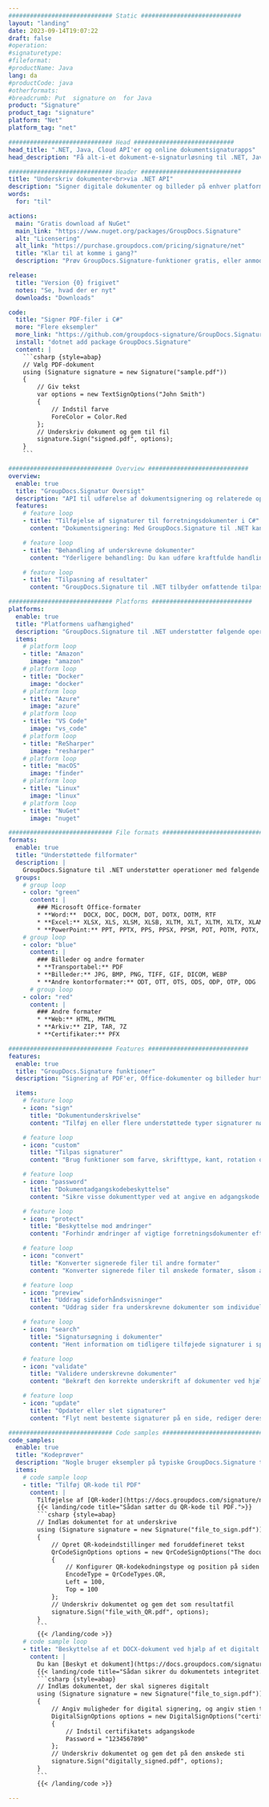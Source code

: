 ```yaml
---
############################# Static ############################
layout: "landing"
date: 2023-09-14T19:07:22
draft: false
#operation: 
#signaturetype: 
#fileformat: 
#productName: Java
lang: da
#productCode: java
#otherformats: 
#breadcrumb: Put  signature on  for Java
product: "Signature"
product_tag: "signature"
platform: "Net"
platform_tag: "net"

############################# Head ############################
head_title: ".NET, Java, Cloud API'er og online dokumentsignaturapps"
head_description: "Få alt-i-et dokument-e-signaturløsning til .NET, Java og cloud-baserede applikationer. Signer almindelige dokumentformater online ved hjælp af simpel træk og slip-funktion"

############################# Header ############################
title: "Underskriv dokumenter<br>via .NET API"
description: "Signer digitale dokumenter og billeder på enhver platform ved hjælp af vores fleksible API'er og app-baserede løsninger til programmører og slutbrugere."
words:
  for: "til"

actions:
  main: "Gratis download af NuGet"
  main_link: "https://www.nuget.org/packages/GroupDocs.Signature"
  alt: "Licensering"
  alt_link: "https://purchase.groupdocs.com/pricing/signature/net"
  title: "Klar til at komme i gang?"
  description: "Prøv GroupDocs.Signature-funktioner gratis, eller anmod om en licens"

release:
  title: "Version {0} frigivet"
  notes: "Se, hvad der er nyt"
  downloads: "Downloads"

code:
  title: "Signer PDF-filer i C#"
  more: "Flere eksempler"
  more_link: "https://github.com/groupdocs-signature/GroupDocs.Signature-for-.NET"
  install: "dotnet add package GroupDocs.Signature"
  content: |
    ```csharp {style=abap}   
    // Vælg PDF-dokument
    using (Signature signature = new Signature("sample.pdf"))
    {
        // Giv tekst
        var options = new TextSignOptions("John Smith")
        {
            // Indstil farve
            ForeColor = Color.Red
        };
        // Underskriv dokument og gem til fil
        signature.Sign("signed.pdf", options);
    }
    ```

############################# Overview ############################
overview:
  enable: true
  title: "GroupDocs.Signatur Oversigt"
  description: "API til udførelse af dokumentsignering og relaterede operationer i .NET-applikationer"
  features:
    # feature loop
    - title: "Tilføjelse af signaturer til forretningsdokumenter i C#"
      content: "Dokumentsignering: Med GroupDocs.Signature til .NET kan du tilføje forskellige typer signaturer, såsom tekst, billeder, stregkoder og digitale certifikater, til PDF- og Office-dokumenter. Denne API giver dig mulighed for at signere dine dokumenter med næsten enhver datatype, inklusive skjulte metadata."

    # feature loop
    - title: "Behandling af underskrevne dokumenter"
      content: "Yderligere behandling: Du kan udføre kraftfulde handlinger på signerede dokumenter ved hjælp af GroupDocs.Signature. Dette omfatter søgning efter eksisterende signaturer i forretningsdokumenter og verificering af dem ved hjælp af specifikke kriterier. Derudover kan du hente dokumentoplysninger og forhåndsvise sider gennem denne .NET API."

    # feature loop
    - title: "Tilpasning af resultater"
      content: "GroupDocs.Signature til .NET tilbyder omfattende tilpasningsmuligheder. Du kan præcist placere signaturer hvor som helst på en dokumentside og justere deres udseende ved hjælp af en række forskellige indstillinger. Desuden understøtter denne API lagring af behandlede dokumenter i en lang række understøttede formater."

############################# Platforms ############################
platforms:
  enable: true
  title: "Platformens uafhængighed"
  description: "GroupDocs.Signature til .NET understøtter følgende operativsystemer, rammer og pakkeadministratorer"
  items:
    # platform loop
    - title: "Amazon"
      image: "amazon"
    # platform loop
    - title: "Docker"
      image: "docker"
    # platform loop
    - title: "Azure"
      image: "azure"
    # platform loop
    - title: "VS Code"
      image: "vs_code"
    # platform loop
    - title: "ReSharper"
      image: "resharper"
    # platform loop
    - title: "macOS"
      image: "finder"
    # platform loop
    - title: "Linux"
      image: "linux"
    # platform loop
    - title: "NuGet"
      image: "nuget"

############################# File formats ############################
formats:
  enable: true
  title: "Understøttede filformater"
  description: |
    GroupDocs.Signature til .NET understøtter operationer med følgende [filformater](https://docs.groupdocs.com/signature/net/supported-document-formats/).
  groups:
    # group loop
    - color: "green"
      content: |
        ### Microsoft Office-formater
        * **Word:**  DOCX, DOC, DOCM, DOT, DOTX, DOTM, RTF
        * **Excel:** XLSX, XLS, XLSM, XLSB, XLTM, XLT, XLTM, XLTX, XLAM, SXC, SpreadsheetML
        * **PowerPoint:** PPT, PPTX, PPS, PPSX, PPSM, POT, POTM, POTX, PPTM
    # group loop
    - color: "blue"
      content: |
        ### Billeder og andre formater
        * **Transportabel:** PDF
        * **Billeder:** JPG, BMP, PNG, TIFF, GIF, DICOM, WEBP
        * **Andre kontorformater:** ODT, OTT, OTS, ODS, ODP, OTP, ODG
      # group loop
    - color: "red"
      content: |
        ### Andre formater
        * **Web:** HTML, MHTML
        * **Arkiv:** ZIP, TAR, 7Z
        * **Certifikater:** PFX

############################# Features ############################
features:
  enable: true
  title: "GroupDocs.Signature funktioner"
  description: "Signering af PDF'er, Office-dokumenter og billeder hurtigt og præcist"

  items:
    # feature loop
    - icon: "sign"
      title: "Dokumentunderskrivelse"
      content: "Tilføj en eller flere understøttede typer signaturer nøjagtigt på enhver specificeret position på forretningsdokumenter."

    # feature loop
    - icon: "custom"
      title: "Tilpas signaturer"
      content: "Brug funktioner som farve, skrifttype, kant, rotation osv. til at konfigurere udseendet af signaturer."

    # feature loop
    - icon: "password"
      title: "Dokumentadgangskodebeskyttelse"
      content: "Sikre visse dokumenttyper ved at angive en adgangskode efter signering."

    # feature loop
    - icon: "protect"
      title: "Beskyttelse mod ændringer"
      content: "Forhindr ændringer af vigtige forretningsdokumenter efter tilføjelse af en signatur med et digitalt certifikat."

    # feature loop
    - icon: "convert"
      title: "Konverter signerede filer til andre formater"
      content: "Konverter signerede filer til ønskede formater, såsom at gemme et Word-dokument som en PDF."

    # feature loop
    - icon: "preview"
      title: "Uddrag sideforhåndsvisninger"
      content: "Uddrag sider fra underskrevne dokumenter som individuelle billeder til fremtidig behandling."

    # feature loop
    - icon: "search"
      title: "Signatursøgning i dokumenter"
      content: "Hent information om tidligere tilføjede signaturer i specifikke dokumenter."

    # feature loop
    - icon: "validate"
      title: "Validere underskrevne dokumenter"
      content: "Bekræft den korrekte underskrift af dokumenter ved hjælp af valideringsfunktioner."

    # feature loop
    - icon: "update"
      title: "Opdater eller slet signaturer"
      content: "Flyt nemt bestemte signaturer på en side, rediger deres tekst eller slet dem uden problemer."

############################# Code samples ############################
code_samples:
  enable: true
  title: "Kodeprøver"
  description: "Nogle bruger eksempler på typiske GroupDocs.Signature til .NET-operationer"
  items:
    # code sample loop
    - title: "Tilføj QR-kode til PDF"
      content: |
        Tilføjelse af [QR-koder](https://docs.groupdocs.com/signature/net/esign-document-with-qr-code-signature/) til specifikke sider med PDF-dokumenter kan forbedre forretningsprocesser. Nedenfor er et eksempel på, hvordan man tilføjer en QR-kode ved hjælp af GroupDocs.Signature.
        {{< landing/code title="Sådan sætter du QR-kode til PDF.">}}
        ```csharp {style=abap}
        // Indlæs dokumentet for at underskrive
        using (Signature signature = new Signature("file_to_sign.pdf"))
        {
            // Opret QR-kodeindstillinger med foruddefineret tekst
            QrCodeSignOptions options = new QrCodeSignOptions("The document is approved by John Smith")
            {
                // Konfigurer QR-kodekodningstype og position på siden
                EncodeType = QrCodeTypes.QR,
                Left = 100,
                Top = 100
            };
            // Underskriv dokumentet og gem det som resultatfil
            signature.Sign("file_with_QR.pdf", options);
        }
        ```
        {{< /landing/code >}}
    # code sample loop
    - title: "Beskyttelse af et DOCX-dokument ved hjælp af et digitalt certifikat"
      content: |
        Du kan [Beskyt et dokument](https://docs.groupdocs.com/signature/net/esign-document-with-digital-signature/) ved hjælp af personlige eller virksomhedssignaturer gemt som digitale certifikater. Sådanne beskyttede dokumenter kan ikke ændres uden at gøre signaturen ugyldig.
        {{< landing/code title="Sådan sikrer du dokumentets integritet.">}}
        ```csharp {style=abap}   
        // Indlæs dokumentet, der skal signeres digitalt
        using (Signature signature = new Signature("file_to_sign.pdf"))
        {
            // Angiv muligheder for digital signering, og angiv stien til certifikatfilen
            DigitalSignOptions options = new DigitalSignOptions("certificate.pfx")
            {
                // Indstil certifikatets adgangskode
                Password = "1234567890"
            };
            // Underskriv dokumentet og gem det på den ønskede sti
            signature.Sign("digitally_signed.pdf", options);
        }
        ```
        {{< /landing/code >}}

---
```

